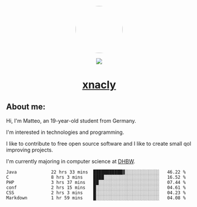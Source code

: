 <p align="center">
  <img style="border-radius: 100px" width="128" height="128" src="https://avatars.githubusercontent.com/u/47723417?v=4"/>
</p>
<p align="center">
  <img src="https://komarev.com/ghpvc/?username=xnacly&&style=flat-square"/>
</p>

<h1 align="center"><a href="https://xnacly.me/"> xnacly</a> </h1>

<h2> About me:</h2>

<p>Hi, I'm Matteo, an 19-year-old student from Germany. </p>
<p>I'm interested in technologies and programming.</p>
<p>I like to contribute to free open source software and I like to create small qol improving projects.</p>
<p>I'm currently majoring in computer science at <a href="https://www.dhbw.de/startseite">DHBW</a>.</p>

<!--START_SECTION:waka-->

```text
Java             22 hrs 33 mins  ███████████▓░░░░░░░░░░░░░   46.22 %
C                8 hrs 3 mins    ████░░░░░░░░░░░░░░░░░░░░░   16.52 %
PHP              3 hrs 37 mins   ██░░░░░░░░░░░░░░░░░░░░░░░   07.44 %
conf             2 hrs 15 mins   █░░░░░░░░░░░░░░░░░░░░░░░░   04.61 %
CSS              2 hrs 3 mins    █░░░░░░░░░░░░░░░░░░░░░░░░   04.23 %
Markdown         1 hr 59 mins    █░░░░░░░░░░░░░░░░░░░░░░░░   04.08 %
```

<!--END_SECTION:waka-->
